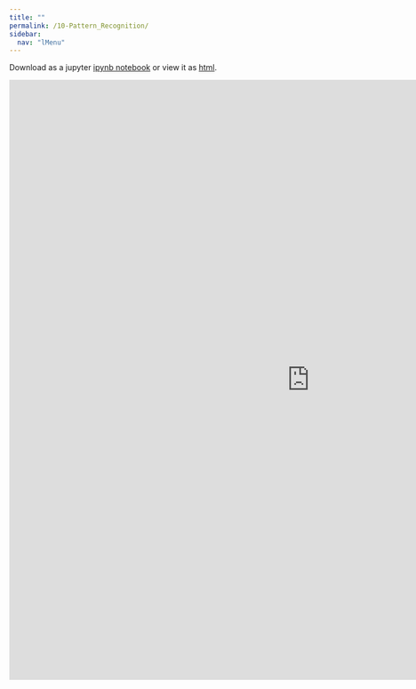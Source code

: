 ```yaml
---
title: ""
permalink: /10-Pattern_Recognition/
sidebar:
  nav: "lMenu"
---
```


Download as a jupyter [ipynb notebook](https://datascience-intro.github.io/1MS041-2022/notebooks/10-Pattern_Recognition.ipynb) or view it as [html](https://datascience-intro.github.io/1MS041-2022/notebooks/10-Pattern_Recognition.html).

<iframe src="https://datascience-intro.github.io/1MS041-2022/notebooks/10-Pattern_Recognition.html" width="1080" height="1080" frameborder="0"></iframe>

    